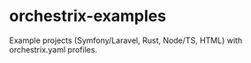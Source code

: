 # orchestrix-examples
Example projects (Symfony/Laravel, Rust, Node/TS, HTML) with orchestrix.yaml profiles.
